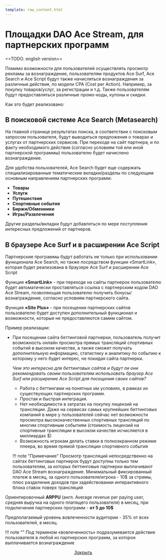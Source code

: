 ```yaml
---
template: raw_content.html
---
```


# Площадки DAO Ace Stream, для партнерских программ

==TODO: english version==

Помимо возможности для пользователей осуществлять просмотр рекламы за вознаграждение, пользователям продуктов Ace Surf, Ace Search и Ace Script будут также начисляться вознаграждения за различные действия, по модели CPA (Cost per Action). Например, за покупку товаров/услуг, за регистрации и т.д. Также пользователям будут предоставляться различные промо-коды, купоны и скидки.

Как это будет реализовано:

## В поисковой системе Ace Search (Metasearch)

На главной странице результатах поиска, в соответствии с поисковым запросом пользователя, будут выводиться предложения о товарах и услугах от партнерских сервисов.  При переходе на сайт партнера, и по факту необходимого действия (согласно условиям той или иной партнерской программы) пользователю будет начислено вознаграждение.

Для удобства пользователей, Ace Search будет еще содержать специализированные тематические вкладки/разделы по следующим основным направлениям партнерских программ:

- **Товары**
- **Услуги**
- **Путешествия**
- **Спортивные события**
- **Биржи/Обменники**
- **Игры/Развлечения**

Другие разделы/вкладки будут добавляться по мере поступления интересных предложений от партнеров.

## В браузере Ace Surf и в расширении Ace Script

Партнерские программы будут работать не только при использовании функционала Ace Search, но также посредством функции «SmartLink», которая будет реализована в браузере Ace Surf и расширении Ace Script

Функция **«SmartLink»** - при переходе на сайты партнерок пользователю будет автоматически
проставляться ссылка с партнерским кодом DAO Ace Stream, позволяющая пользователю
получить бонусы/вознаграждение, согласно условиям партнерского сайта.

Функция **«Site Plus»** - при посещении партнерских сайтов пользователю будет доступен дополнительный функционал и возможности, которые не предоставляются самим сайтом.

Пример реализации:

- При посещении сайта беттинговой партнерки, пользователь получит возможность онлайн просмотра прямых трансляций спортивных событий в высоком качестве, а также сможет получать дополнительную информацию, статистику и аналитику по событию к которому у него будет интерес, не покидая сайта партнерки.

    _Чем это интересно для беттинговых сайтов и будут ли они рекомендовать своим пользователям использовать браузер Ace Surf  или расширение Ace Script для посещения своих сайтов?_

    - Работа с беттингами на понятных им условиях, в рамках их существующих партнерских программ.
    - Простая и быстрая интеграция.
    - Нет необходимости в затратах на покупку лицензий на трансляции. Даже на сервисах самых крупнейших беттинговых компаний в мире у пользователей сейчас нет возможности просмотра высококачественных спортивных трансляций по многим спортивным событиям (стоимость лицензий на спортивные трансляции в высоком качестве исчисляется в миллиардах $)
    - Возможность игрокам делать ставки в полноэкранном режиме плеера, во время прямой трансляции спортивного события

    !!! note "Примечание"
        Просмотр трансляций непосредственно на сайтах беттинговых партнерок будут доступны только тем пользователям, за которых беттинговые партнерки выплачивают DAO Ace Stream вознаграждение. Минимальный фиксированный платеж в месяц, за одного пользователя/игрока - 10$ за стримы, плюс разделение доходов при задействовании интерактивного блока ставок поверх трансляций

Ориентировочный **ARPPU** (англ. Average revenue per paying user, средняя выручка на одного платящего пользователя) в месяц, при подключения партнерских программ - **от 5 до 10$**

Предполагаемый уровень вовлеченности аудитории - 35% от всех пользователей, в месяц.

!!! note ""
    Под термином «вовлеченность» подразумевается действие пользователя в любой из партнерских программ, за которое выплачивается вознаграждение

<p style="text-align: center">
    <em>
        <a class="md-button mdx-button--transparent-light close-popup-inner" href="#">
            Закрыть
        </a>
    </em>
</p>
